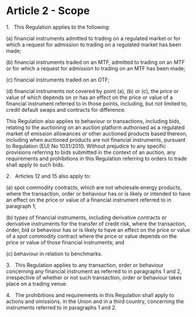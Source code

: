 # Article 2 - Scope


1.   This Regulation applies to the following:

(a) financial instruments admitted to trading on a regulated market or for which a request for admission to trading on a regulated market has been made;

(b) financial instruments traded on an MTF, admitted to trading on an MTF or for which a request for admission to trading on an MTF has been made;

(c) financial instruments traded on an OTF;

(d) financial instruments not covered by point (a), (b) or (c), the price or value of which depends on or has an effect on the price or value of a financial instrument referred to in those points, including, but not limited to, credit default swaps and contracts for difference.

This Regulation also applies to behaviour or transactions, including bids, relating to the auctioning on an auction platform authorised as a regulated market of emission allowances or other auctioned products based thereon, including when auctioned products are not financial instruments, pursuant to Regulation (EU) No 1031/2010. Without prejudice to any specific provisions referring to bids submitted in the context of an auction, any requirements and prohibitions in this Regulation referring to orders to trade shall apply to such bids.

2.   Articles 12 and 15 also apply to:

(a) spot commodity contracts, which are not wholesale energy products, where the transaction, order or behaviour has or is likely or intended to have an effect on the price or value of a financial instrument referred to in paragraph 1;

(b) types of financial instruments, including derivative contracts or derivative instruments for the transfer of credit risk, where the transaction, order, bid or behaviour has or is likely to have an effect on the price or value of a spot commodity contract where the price or value depends on the price or value of those financial instruments; and

(c) behaviour in relation to benchmarks.

3.   This Regulation applies to any transaction, order or behaviour concerning any financial instrument as referred to in paragraphs 1 and 2, irrespective of whether or not such transaction, order or behaviour takes place on a trading venue.

4.   The prohibitions and requirements in this Regulation shall apply to actions and omissions, in the Union and in a third country, concerning the instruments referred to in paragraphs 1 and 2.
